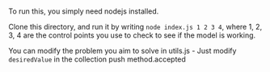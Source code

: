#

To run this, you simply need nodejs installed.

Clone this directory, and run it by writing `node index.js 1 2 3 4`, where 1, 2, 3, 4 are the control points you use to check to see if the model is working.

You can modify the problem you aim to solve in utils.js - Just modify `desiredValue` in the collection push method.accepted
